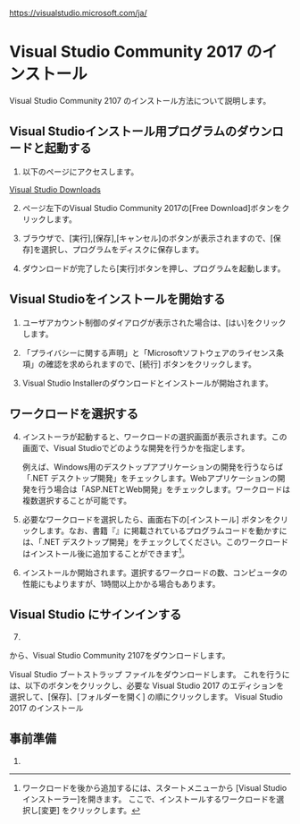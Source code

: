 https://visualstudio.microsoft.com/ja/

# Visual Studio Community 2017 のインストール

Visual Studio Community 2107 のインストール方法について説明します。

## Visual Studioインストール用プログラムのダウンロードと起動する

1. 以下のページにアクセスします。

  [Visual Studio Downloads](https://visualstudio.microsoft.com/downloads)

2. ページ左下のVisual Studio Community 2017の[Free Download]ボタンをクリックします。

3. ブラウザで、[実行],[保存],[キャンセル]のボタンが表示されますので、[保存]を選択し、プログラムをディスクに保存します。

4. ダウンロードが完了したら[実行]ボタンを押し、プログラムを起動します。

## Visual Studioをインストールを開始する

1. ユーザアカウント制御のダイアログが表示された場合は、[はい]をクリックします。

2. 「プライバシーに関する声明」と「Microsoftソフトウェアのライセンス条項」の確認を求められますので、[続行] ボタンをクリックします。

3. Visual Studio Installerのダウンロードとインストールが開始されます。

## ワークロードを選択する

4. インストーラが起動すると、ワークロードの選択画面が表示されます。この画面で、Visual Studioでどのような開発を行うかを指定します。


   例えば、Windows用のデスクトップアプリケーションの開発を行うならば「.NET デスクトップ開発」をチェックします。Webアプリケーションの開発を行う場合は「ASP.NETとWeb開発」をチェックします。ワークロードは複数選択することが可能です。 
   
5. 必要なワークロードを選択したら、画面右下の[インストール] ボタンをクリックします。なお、書籍『』に掲載されているプログラムコードを動かすには、「.NET デスクトップ開発」をチェックしてください。このワークロードはインストール後に追加することができます[^1]。

6. インストールか開始されます。選択するワークロードの数、コンピュータの性能にもよりますが、1時間以上かかる場合もあります。

## Visual Studio にサインインする

7. 


[^1]: ワークロードを後から追加するには、スタートメニューから [Visual Studio インストーラー]を開きます。 ここで、インストールするワークロードを選択し[変更] をクリックします。


から、Visual Studio Community 2107をダウンロードします。

Visual Studio ブートストラップ ファイルをダウンロードします。 これを行うには、以下のボタンをクリックし、必要な Visual Studio 2017 のエディションを選択して、[保存]、[フォルダーを開く] の順にクリックします。
Visual Studio 2017 のインストール

## 事前準備

1. 
